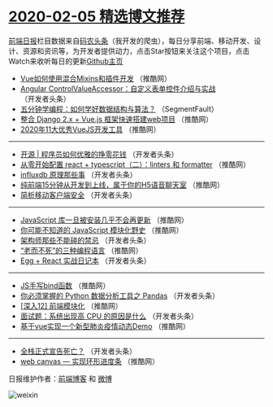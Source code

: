 # [2020-02-05 精选博文推荐](https://toutiao.qdkfweb.cn/date/2020/02/05)

[前端日报](https://qdkfweb.cn/c/news)栏目数据来自[码农头条](https://toutiao.qdkfweb.cn/)（我开发的爬虫），每日分享前端、移动开发、设计、资源和资讯等，为开发者提供动力，点击Star按钮来关注这个项目，点击Watch来收听每日的更新[Github主页](https://github.com/kujian/frontendDaily)
* [Vue如何使用混合Mixins和插件开发](https://toutiao.qdkfweb.cn/137050.html) （推酷网）
* [Angular ControlValueAccessor：自定义表单控件介绍与实战](https://toutiao.qdkfweb.cn/137031.html) （开发者头条）
* [五分钟学编程：如何学好数据结构与算法？](https://toutiao.qdkfweb.cn/137023.html) （SegmentFault）
* [整合 Django 2.x + Vue.js 框架快速搭建web项目](https://toutiao.qdkfweb.cn/137040.html) （推酷网）
* [2020年11大优秀VueJS开发工具](https://toutiao.qdkfweb.cn/137048.html) （推酷网）

***
* [开源 | 程序员如何优雅的挣零花钱](https://toutiao.qdkfweb.cn/137032.html) （开发者头条）
* [从零开始配置 react + typescript（二）：linters 和 formatter](https://toutiao.qdkfweb.cn/137046.html) （推酷网）
* [influxdb 原理那些事](https://toutiao.qdkfweb.cn/137029.html) （开发者头条）
* [纯前端15分钟从开发到上线，属于你的H5语音聊天室](https://toutiao.qdkfweb.cn/137043.html) （推酷网）
* [简析移动客户端安全](https://toutiao.qdkfweb.cn/137030.html) （开发者头条）

***
* [JavaScript 库一旦被安装几乎不会再更新](https://toutiao.qdkfweb.cn/137041.html) （推酷网）
* [你可能不知道的 JavaScript 模块化野史](https://toutiao.qdkfweb.cn/137039.html) （推酷网）
* [架构师那些不能碰的禁忌](https://toutiao.qdkfweb.cn/137028.html) （开发者头条）
* [“老而不死”的三种编程语言](https://toutiao.qdkfweb.cn/137049.html) （推酷网）
* [Egg + React 实战日记本](https://toutiao.qdkfweb.cn/137027.html) （开发者头条）

***
* [JS手写bind函数](https://toutiao.qdkfweb.cn/137047.html) （推酷网）
* [你必须掌握的 Python 数据分析工具之 Pandas](https://toutiao.qdkfweb.cn/137026.html) （开发者头条）
* [[深入12] 前端模块化](https://toutiao.qdkfweb.cn/137045.html) （推酷网）
* [面试题：系统出现高 CPU 的原因是什么](https://toutiao.qdkfweb.cn/137025.html) （开发者头条）
* [基于vue实现一个新型肺炎疫情动态Demo](https://toutiao.qdkfweb.cn/137044.html) （推酷网）

***
* [全栈正式宣告死亡？](https://toutiao.qdkfweb.cn/137024.html) （开发者头条）
* [web canvas &#8212; 实现环形进度条](https://toutiao.qdkfweb.cn/137042.html) （推酷网）

日报维护作者：[前端博客](https://qdkfweb.cn/) 和 [微博](https://qdkfweb.cn/go/weibo)

![weixin](https://user-images.githubusercontent.com/3055447/38468989-651132ac-3b80-11e8-8e6b-15122322a9d7.png)
